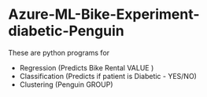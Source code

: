 # Azure-ML-Bike-Experiment-diabetic-Penguin
These are python programs for 
 - Regression      (Predicts Bike Rental VALUE )
 - Classification  (Predicts if patient is Diabetic - YES/NO)
 - Clustering      (Penguin GROUP)
